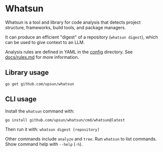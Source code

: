 # Whatsun

Whatsun is a tool and library for code analysis that detects project structure, frameworks, build tools, and package managers.

It can produce an efficient "digest" of a repository (`whatsun digest`), which can be used to give context to an LLM.

Analysis rules are defined in YAML in the [config](config) directory. See [docs/rules.md](docs/rules.md) for more information.

## Library usage

```shell
go get github.com/upsun/whatsun
```

## CLI usage

Install the `whatsun` command with:

```shell
go install github.com/upsun/whatsun/cmd/whatsun@latest
```

Then run it with: `whatsun digest [repository]`

Other commands include `analyze` and `tree`. Run `whatsun` to list commands. Show command help with `--help` (`-h`).
